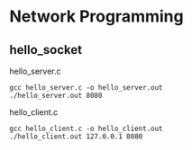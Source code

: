 
# Network Programming

## hello_socket

hello_server.c
```
gcc hello_server.c -o hello_server.out
./hello_server.out 8080
```

hello_client.c
```
gcc hello_client.c -o hello_client.out
./hello_client.out 127.0.0.1 8080
```
